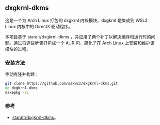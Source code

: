 ## dxgkrnl-dkms
这是一个为 Arch Linux 打包的 dxgkrnl 内核模块。dxgkrnl 是集成到 WSL2 Linux 内核中的 DirectX 驱动程序。



本项目基于 staralt/dxgkrnl-dkms ，并应用了两个补丁以解决编译和运行时的问题。通过将这些步骤打包成一个 AUR 包，简化了在 Arch Linux 上安装和维护该模块的过程。

### 安装方法

手动克隆并构建：
```bash
git clone https://github.com/ssxwcz/dxgkrnl-dkms.git
cd dxgkrnl-dkms
makepkg -si
```

### 参考

-  [staralt/dxgkrnl-dkms](https://github.com/staralt/dxgkrnl-dkms)。
